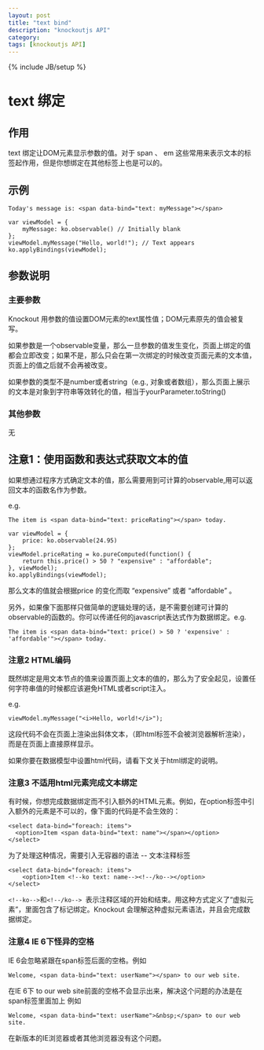 ```yaml
---
layout: post
title: "text bind"
description: "knockoutjs API"
category: 
tags: [knockoutjs API]
---
```

{% include JB/setup %}

# text 绑定

## 作用

text 绑定让DOM元素显示参数的值。对于 span 、 em 这些常用来表示文本的标签起作用，但是你想绑定在其他标签上也是可以的。 

## 示例

	Today's message is: <span data-bind="text: myMessage"></span>

    var viewModel = {
        myMessage: ko.observable() // Initially blank
    };
    viewModel.myMessage("Hello, world!"); // Text appears
    ko.applyBindings(viewModel);

## 参数说明

### 主要参数

Knockout 用参数的值设置DOM元素的text属性值；DOM元素原先的值会被复写。

如果参数是一个observable变量，那么一旦参数的值发生变化，页面上绑定的值都会立即改变；如果不是，那么只会在第一次绑定的时候改变页面元素的文本值，页面上的值之后就不会再被改变。

如果参数的类型不是number或者string（e.g., 对象或者数组），那么页面上展示的文本是对象到字符串等效转化的值，相当于yourParameter.toString()

### 其他参数

无

## 注意1：使用函数和表达式获取文本的值

如果想通过程序方式确定文本的值，那么需要用到可计算的observable,用可以返回文本的函数名作为参数。

e.g.

	The item is <span data-bind="text: priceRating"></span> today.

	var viewModel = {
        price: ko.observable(24.95)
    };
    viewModel.priceRating = ko.pureComputed(function() {
        return this.price() > 50 ? "expensive" : "affordable";
    }, viewModel);
    ko.applyBindings(viewModel);

那么文本的值就会根据price 的变化而取 “expensive” 或者 “affordable” 。

另外，如果像下面那样只做简单的逻辑处理的话，是不需要创建可计算的observable的函数的。你可以传递任何的javascript表达式作为数据绑定。e.g.


	The item is <span data-bind="text: price() > 50 ? 'expensive' : 'affordable'"></span> today.

### 注意2 HTML编码

既然绑定是用文本节点的值来设置页面上文本的值的，那么为了安全起见，设置任何字符串值的时候都应该避免HTML或者script注入。

e.g.

	viewModel.myMessage("<i>Hello, world!</i>");


这段代码不会在页面上渲染出斜体文本，（即html标签不会被浏览器解析渲染），而是在页面上直接原样显示。

如果你要在数据模型中设置html代码，请看下文关于html绑定的说明。

### 注意3 不适用html元素完成文本绑定

有时候，你想完成数据绑定而不引入额外的HTML元素。例如，在option标签中引入额外的元素是不可以的，像下面的代码是不会生效的：

	<select data-bind="foreach: items">
	  <option>Item <span data-bind="text: name"></span></option>
	</select>

为了处理这种情况，需要引入无容器的语法 -- 文本注释标签

	<select data-bind="foreach: items">
		<option>Item <!--ko text: name--><!--/ko--></option>
	</select>


```<!--ko-->```和```<!--/ko--> ```表示注释区域的开始和结束。用这种方式定义了“虚拟元素”，里面包含了标记绑定。Knockout 会理解这种虚拟元素语法，并且会完成数据绑定。

### 注意4 IE 6下怪异的空格

IE 6会忽略紧跟在span标签后面的空格。例如


	Welcome, <span data-bind="text: userName"></span> to our web site.

在IE 6下 to our web site前面的空格不会显示出来，解决这个问题的办法是在span标签里面加上&nbsp;例如

	Welcome, <span data-bind="text: userName">&nbsp;</span> to our web site.

在新版本的IE浏览器或者其他浏览器没有这个问题。
